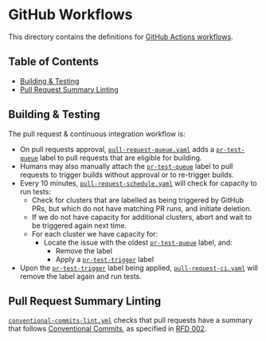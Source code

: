 # GitHub Workflows

This directory contains the definitions for [GitHub Actions workflows].

[GitHub Actions workflows]: https://docs.github.com/en/free-pro-team@latest/actions/reference/workflow-syntax-for-github-actions

<!-- omit in toc -->
## Table of Contents
- [Building & Testing](#building--testing)
- [Pull Request Summary Linting](#pull-request-summary-linting)

## Building & Testing

The pull request & continuous integration workflow is:

- On pull requests approval, [`pull-request-queue.yaml`] adds a [`pr-test-queue`]
  label to pull requests that are eligible for building.
- Humans may also manually attach the [`pr-test-queue`] label to pull requests
  to trigger builds without approval or to re-trigger builds.
- Every 10 minutes, [`pull-request-schedule.yaml`] will check for capacity to
  run tests:
  - Check for clusters that are labelled as being triggered by GitHub PRs, but
    which do not have matching PR runs, and initiate deletion.
  - If we do not have capacity for additional clusters, abort and wait to be
    triggered again next time.
  - For each cluster we have capacity for:
    - Locate the issue with the oldest [`pr-test-queue`] label, and:
      - Remove the label
      - Apply a [`pr-test-trigger`] label
- Upon the [`pr-test-trigger`] label being applied, [`pull-request-ci.yaml`]
  will remove the label again and run tests.

[`pull-request-queue.yaml`]: pull-request-queue.yaml
[`pr-test-queue`]: https://github.com/cloudfoundry-incubator/kubecf/issues?q=label%3Apr-test-queue
[`pull-request-schedule.yaml`]: pull-request-schedule.yaml
[`pr-test-trigger`]: https://github.com/cloudfoundry-incubator/kubecf/issues?q=label%3Apr-test-trigger
[`pull-request-ci.yaml`]: pull-request-ci.yaml

## Pull Request Summary Linting

[`conventional-commits-lint.yml`] checks that pull requests have a summary that
follows [Conventional Commits], as specified in [RFD 002].

[`conventional-commits-lint.yml`]: conventional-commits-lint.yml
[Conventional Commits]: https://www.conventionalcommits.org/en/v1.0.0/
[RFD 002]: /doc/rfd/rfd/0002/README.md

